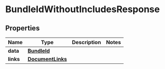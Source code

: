 

# BundleIdWithoutIncludesResponse


## Properties

| Name | Type | Description | Notes |
|------------ | ------------- | ------------- | -------------|
|**data** | [**BundleId**](BundleId.md) |  |  |
|**links** | [**DocumentLinks**](DocumentLinks.md) |  |  |



